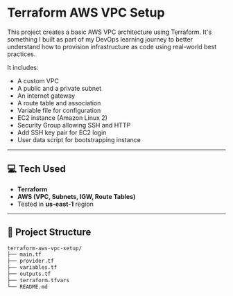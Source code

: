 # Terraform AWS VPC Setup

This project creates a basic AWS VPC architecture using Terraform. It's something I built as part of my DevOps learning journey to better understand how to provision infrastructure as code using real-world best practices.

It includes:
- A custom VPC
- A public and a private subnet
- An internet gateway
- A route table and association
- Variable file for configuration
- EC2 instance (Amazon Linux 2)
- Security Group allowing SSH and HTTP
- Add SSH key pair for EC2 login
- User data script for bootstrapping instance
---

## 💻 Tech Used

- **Terraform**
- **AWS (VPC, Subnets, IGW, Route Tables)**
- Tested in **us-east-1** region

---

## 📁 Project Structure

```bash
terraform-aws-vpc-setup/
├── main.tf
├── provider.tf
├── variables.tf
├── outputs.tf
├── terraform.tfvars
└── README.md
